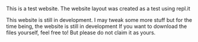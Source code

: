 This is a test website. The website layout was created as a test using repl.it

This website is still in development. I may tweak some more stuff but for the time being, the website is still in development
If you want to download the files yourself, feel free to! But please do not claim it as yours.
